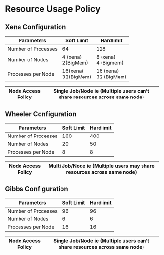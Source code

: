 # Resource Usage Policy

## Xena Configuration

Parameters |	Soft Limit  |	Hardlimit
--- | --- | ---
Number of Processes |	64 |	128
Number of Nodes	|4 (xena) <br> 2(BigMem) |  8 (xena) <br> 4 (Bigmem)
Processes per Node |	16(xena) <br> 32(BigMem)  | 16 (xena) <br>  32 (BigMem)


Node Access Policy |	Single Job/Node ie (Multiple users can’t share resources across same node)
--- | ---


## Wheeler Configuration

Parameters |	Soft Limit  |	Hardlimit
--- | --- | ---
Number of Processes |	160 |	400
Number of Nodes	|20 | 50
Processes per Node |	8  | 8

Node Access Policy |	Multi Job/Node ie (Multiple users may share resources across same node)
--- | ---


## Gibbs Configuration

Parameters |	Soft Limit  |	Hardlimit
--- | --- | ---
Number of Processes |	96 |	96
Number of Nodes	|6 | 6
Processes per Node |	16  | 16

Node Access Policy |	Single Job/Node ie (Multiple users can’t share resources across same node)
--- | ---

